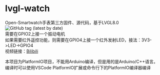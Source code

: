 # lvgl-watch  
Open-Smartwatch手表第三方固件、源代码，基于LVGL8.0  
![GitHub tag (latest by date)](https://img.shields.io/github/v/tag/1452206376/lvgl-watch)  
需要在GPIO2上接一个振动电机  
如果需要红外遥控功能，则需要在GPIO4上接一个红外发射LED，接法：3V3->LED->GPIO4  
视频链接：[Bilibili](https://www.bilibili.com/video/BV1fq4y1K7t7)  

本项目为PlatformIO项目，不能用Arduino编译，但是用的是Arduino/C++语言。编译时可以使用VSCode PlatformIO扩展或命令行下的PlatformIO编译器编译  
